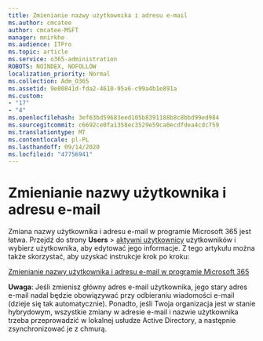 ```yaml
---
title: Zmienianie nazwy użytkownika i adresu e-mail
ms.author: cmcatee
author: cmcatee-MSFT
manager: mnirkhe
ms.audience: ITPro
ms.topic: article
ms.service: o365-administration
ROBOTS: NOINDEX, NOFOLLOW
localization_priority: Normal
ms.collection: Adm_O365
ms.assetid: 9e00841d-fda2-4610-95a6-c99a4b1e891a
ms.custom:
- "17"
- "4"
ms.openlocfilehash: 3ef63bd59683eed105b8391188b8c8bbd99ed984
ms.sourcegitcommit: c6692ce0fa1358ec3529e59ca0ecdfdea4cdc759
ms.translationtype: MT
ms.contentlocale: pl-PL
ms.lasthandoff: 09/14/2020
ms.locfileid: "47756941"
---
```

# <a name="change-a-users-name-and-email-address"></a>Zmienianie nazwy użytkownika i adresu e-mail

Zmiana nazwy użytkownika i adresu e-mail w programie Microsoft 365 jest łatwa. Przejdź do strony **Users** \> [aktywni użytkownicy](https://go.microsoft.com/fwlink/p/?linkid=834822) użytkowników i wybierz użytkownika, aby edytować jego informacje. Z tego artykułu można także skorzystać, aby uzyskać instrukcje krok po kroku:
  
[Zmienianie nazwy użytkownika i adresu e-mail w programie Microsoft 365](https://docs.microsoft.com/microsoft-365/admin/add-users/change-a-user-name-and-email-address)
  
 **Uwaga**: Jeśli zmienisz główny adres e-mail użytkownika, jego stary adres e-mail nadal będzie obowiązywać przy odbieraniu wiadomości e-mail (dzieje się tak automatycznie). Ponadto, jeśli Twoja organizacja jest w stanie hybrydowym, wszystkie zmiany w adresie e-mail i nazwie użytkownika trzeba przeprowadzić w lokalnej usłudze Active Directory, a następnie zsynchronizować je z chmurą.